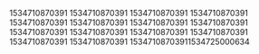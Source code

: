 1534710870391
1534710870391
1534710870391
1534710870391
1534710870391
1534710870391
1534710870391
1534710870391
1534710870391
1534710870391
1534710870391
1534710870391
1534710870391
1534710870391
15347108703911534725000634